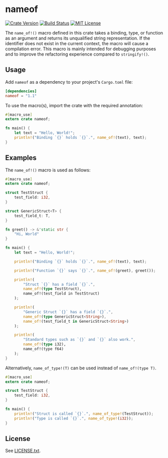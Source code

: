 
nameof
======
[![Crate Version](https://img.shields.io/crates/v/nameof.svg)](https://crates.io/crates/nameof)
[![Build Status](https://travis-ci.org/SilentByte/nameof.svg?branch=master)](https://travis-ci.org/SilentByte/nameof)
[![MIT License](https://img.shields.io/badge/license-MIT%20License-blue.svg)](https://opensource.org/licenses/MIT)

The `name_of!()` macro defined in this crate takes a binding, type, or function as an argument and returns its unqualified string representation. If the identifier does not exist in the current context, the macro will cause a compilation error. This macro is mainly intended for debugging purposes and to improve the refactoring experience compared to `stringify!()`.


## Usage

Add `nameof` as a dependency to your project's `Cargo.toml` file:

```toml
[dependencies]
nameof = "1.1"
```

To use the macro(s), import the crate with the required annotation:

```rust
#[macro_use]
extern crate nameof;

fn main() {
    let text = "Hello, World!";
    println!("Binding `{}` holds `{}`.", name_of!(text), text);
}
```


## Examples

The `name_of!()` macro is used as follows:

```rust
#[macro_use]
extern crate nameof;

struct TestStruct {
    test_field: i32,
}

struct GenericStruct<T> {
    test_field_t: T,
}

fn greet() -> &'static str {
    "Hi, World"
}

fn main() {
    let text = "Hello, World!";

    println!("Binding `{}` holds `{}`.", name_of!(text), text);

    println!("Function `{}` says `{}`.", name_of!(greet), greet());

    println!(
        "Struct `{}` has a field `{}`.",
        name_of!(type TestStruct),
        name_of!(test_field in TestStruct)
    );

    println!(
        "Generic Struct `{}` has a field `{}`.",
        name_of!(type GenericStruct<String>),
        name_of!(test_field_t in GenericStruct<String>)
    );

    println!(
        "Standard types such as `{}` and `{}` also work.",
        name_of!(type i32),
        name_of!(type f64)
    );
}
```

Alternatively, `name_of_type!(T)` can be used instead of `name_of!(type T)`.

```rust
#[macro_use]
extern crate nameof;

struct TestStruct {
    test_field: i32,
}

fn main() {
    println!("Struct is called `{}`.", name_of_type!(TestStruct));
    println!("Type is called `{}`.", name_of_type!(i32));
}
```

## License

See [LICENSE.txt](LICENSE.txt).

